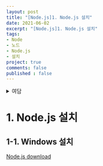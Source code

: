 ```yaml
---
layout: post
title: "[Node.js]1. Node.js 설치"
date: 2021-06-02
excerpt: "[Node.js]1. Node.js 설치"
tags:
- Node
- 노드
- Node.js
- 설치
project: true
comments: false
published : false
---
```


<details>
<summary>여담</summary>

<br>
나는 항상 시작만 하고 끝을 못본다.....;-;<br>
회사 이직하느라 적응한다고 또 다이어트도 공부도 놔버렸더니 ㅎㅎ..<br>
스프링 계속 하려다가 이번 회사에서 노드 할 수 있는 기회가 생겼다<br>
덕분에 회사에서 시간 날때마다 노드 공부하고 있당 ^_~<br>
노드 공부 시작하는 김에 블로그..도..다시 열심히 해야겠다...<br>
<br>

</details>

# 1. Node.js 설치
## 1-1. Windows 설치

[Node.js download](https://nodejs.org/ko/)

